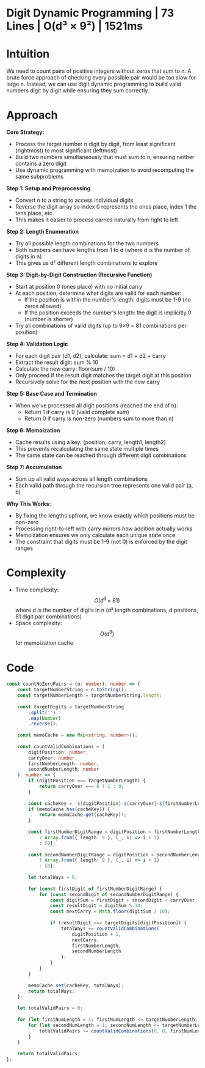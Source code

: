 # Digit Dynamic Programming | 73 Lines | O(d³ × 9²) | 1521ms

# Intuition
We need to count pairs of positive integers without zeros that sum to n. A brute force approach of checking every possible pair would be too slow for large n. Instead, we can use digit dynamic programming to build valid numbers digit by digit while ensuring they sum correctly.

# Approach
**Core Strategy:**
- Process the target number n digit by digit, from least significant (rightmost) to most significant (leftmost)
- Build two numbers simultaneously that must sum to n, ensuring neither contains a zero digit
- Use dynamic programming with memoization to avoid recomputing the same subproblems

**Step 1: Setup and Preprocessing**
- Convert n to a string to access individual digits
- Reverse the digit array so index 0 represents the ones place, index 1 the tens place, etc.
- This makes it easier to process carries naturally from right to left

**Step 2: Length Enumeration**
- Try all possible length combinations for the two numbers
- Both numbers can have lengths from 1 to d (where d is the number of digits in n)
- This gives us d² different length combinations to explore

**Step 3: Digit-by-Digit Construction (Recursive Function)**
- Start at position 0 (ones place) with no initial carry
- At each position, determine what digits are valid for each number:
  - If the position is within the number's length: digits must be 1-9 (no zeros allowed)
  - If the position exceeds the number's length: the digit is implicitly 0 (number is shorter)
- Try all combinations of valid digits (up to 9×9 = 81 combinations per position)

**Step 4: Validation Logic**
- For each digit pair (d1, d2), calculate: sum = d1 + d2 + carry
- Extract the result digit: sum % 10
- Calculate the new carry: floor(sum / 10)
- Only proceed if the result digit matches the target digit at this position
- Recursively solve for the next position with the new carry

**Step 5: Base Case and Termination**
- When we've processed all digit positions (reached the end of n):
  - Return 1 if carry is 0 (valid complete sum)
  - Return 0 if carry is non-zero (numbers sum to more than n)

**Step 6: Memoization**
- Cache results using a key: (position, carry, length1, length2)
- This prevents recalculating the same state multiple times
- The same state can be reached through different digit combinations

**Step 7: Accumulation**
- Sum up all valid ways across all length combinations
- Each valid path through the recursion tree represents one valid pair (a, b)

**Why This Works:**
- By fixing the lengths upfront, we know exactly which positions must be non-zero
- Processing right-to-left with carry mirrors how addition actually works
- Memoization ensures we only calculate each unique state once
- The constraint that digits must be 1-9 (not 0) is enforced by the digit ranges

# Complexity
- Time complexity: $$O(d^3 \times 81)$$ where d is the number of digits in n (d² length combinations, d positions, 81 digit pair combinations)
- Space complexity: $$O(d^3)$$ for memoization cache

# Code
```typescript
const countNoZeroPairs = (n: number): number => {
    const targetNumberString = n.toString();
    const targetNumberLength = targetNumberString.length;
    
    const targetDigits = targetNumberString
        .split('')
        .map(Number)
        .reverse();
    
    const memoCache = new Map<string, number>();
    
    const countValidCombinations = (
        digitPosition: number,
        carryOver: number,
        firstNumberLength: number,
        secondNumberLength: number
    ): number => {
        if (digitPosition === targetNumberLength) {
            return carryOver === 0 ? 1 : 0;
        }
        
        const cacheKey = `${digitPosition}-${carryOver}-${firstNumberLength}-${secondNumberLength}`;
        if (memoCache.has(cacheKey)) {
            return memoCache.get(cacheKey)!;
        }
        
        const firstNumberDigitRange = digitPosition < firstNumberLength 
            ? Array.from({ length: 9 }, (_, i) => i + 1)
            : [0];
        
        const secondNumberDigitRange = digitPosition < secondNumberLength
            ? Array.from({ length: 9 }, (_, i) => i + 1)
            : [0];
        
        let totalWays = 0;
        
        for (const firstDigit of firstNumberDigitRange) {
            for (const secondDigit of secondNumberDigitRange) {
                const digitSum = firstDigit + secondDigit + carryOver;
                const resultDigit = digitSum % 10;
                const nextCarry = Math.floor(digitSum / 10);
                
                if (resultDigit === targetDigits[digitPosition]) {
                    totalWays += countValidCombinations(
                        digitPosition + 1,
                        nextCarry,
                        firstNumberLength,
                        secondNumberLength
                    );
                }
            }
        }
        
        memoCache.set(cacheKey, totalWays);
        return totalWays;
    };
    
    let totalValidPairs = 0;
    
    for (let firstNumLength = 1; firstNumLength <= targetNumberLength; firstNumLength++) {
        for (let secondNumLength = 1; secondNumLength <= targetNumberLength; secondNumLength++) {
            totalValidPairs += countValidCombinations(0, 0, firstNumLength, secondNumLength);
        }
    }
    
    return totalValidPairs;
};